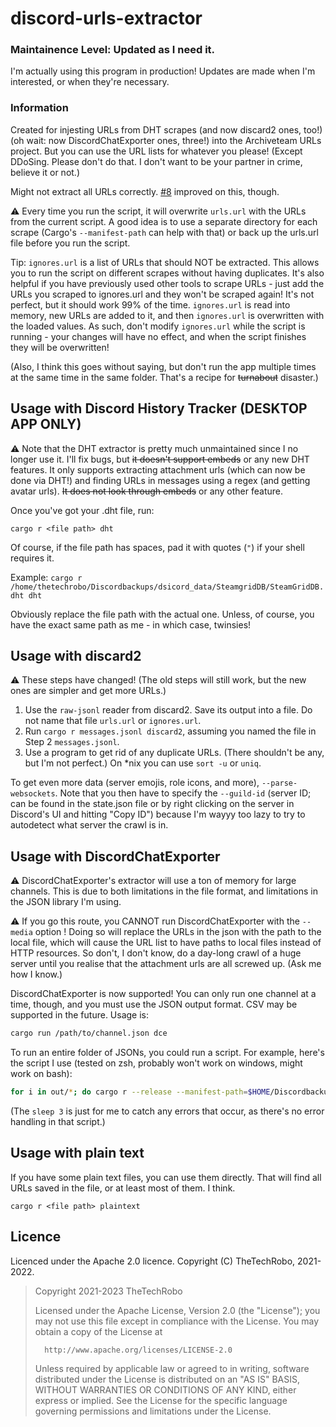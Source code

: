 # discord-urls-extractor

### Maintainence Level: Updated as I need it.

I'm actually using this program in production! Updates are made when I'm interested, or when they're necessary.

### Information

Created for injesting URLs from DHT scrapes (and now discard2 ones, too!) (oh wait: now DiscordChatExporter ones, three!) into the Archiveteam URLs project. But you can use the URL lists for whatever you please! (Except DDoSing. Please don't do that. I don't want to be your partner in crime, believe it or not.)

Might not extract all URLs correctly. [#8](https://github.com/TheTechRobo/discordhistorytracker-urls-extractor/pull/8) improved on this, though.

:warning: Every time you run the script, it will overwrite `urls.url` with the URLs from the current script. A good idea is to use a separate directory for each scrape (Cargo's `--manifest-path` can help with that) or back up the urls.url file before you run the script.

Tip: `ignores.url` is a list of URLs that should NOT be extracted. This allows you to run the script on different scrapes without having duplicates. It's also helpful if you have previously used other tools to scrape URLs - just add the URLs you scraped to ignores.url and they won't be scraped again! It's not perfect, but it should work 99% of the time. `ignores.url` is read into memory, new URLs are added to it, and then `ignores.url` is overwritten with the loaded values. As such, don't modify `ignores.url` while the script is running - your changes will have no effect, and when the script finishes they will be overwritten!

(Also, I think this goes without saying, but don't run the app multiple times at the same time in the same folder. That's a recipe for ~~turnabout~~ disaster.) <!-- fight me -->

## Usage with Discord History Tracker (DESKTOP APP ONLY)
:warning: Note that the DHT extractor is pretty much unmaintained since I no longer use it. I'll fix bugs, but ~~it doesn't support embeds~~ or any new DHT features. It only supports extracting attachment urls (which can now be done via DHT!) and finding URLs in messages using a regex (and getting avatar urls). ~~It does not look through embeds~~ or any other feature.

Once you've got your .dht file, run:

    cargo r <file path> dht

Of course, if the file path has spaces, pad it with quotes (`"`) if your shell requires it.

Example: `cargo r /home/thetechrobo/Discordbackups/dsicord_data/SteamgridDB/SteamGridDB.dht dht`

Obviously replace the file path with the actual one. Unless, of course, you have the exact same path as me - in which case, twinsies!

## Usage with discard2

:warning: These steps have changed! (The old steps will still work, but the new ones are simpler and get more URLs.)

1. Use the `raw-jsonl` reader from discard2. Save its output into a file. Do not name that file `urls.url` or `ignores.url`.
3. Run `cargo r messages.jsonl discard2`, assuming you named the file in Step 2 `messages.jsonl`.
4. Use a program to get rid of any duplicate URLs. (There shouldn't be any, but I'm not perfect.) On \*nix you can use `sort -u` or `uniq`.

To get even more data (server emojis, role icons, and more), `--parse-websockets`. Note that you then have to specify the `--guild-id` (server ID; can be found in the state.json file or by right clicking on the server in Discord's UI and hitting "Copy ID") because I'm wayyy too lazy to try to autodetect what server the crawl is in.

## Usage with DiscordChatExporter

:warning: DiscordChatExporter's extractor will use a ton of memory for large channels. This is due to both limitations in the file format, and limitations in the JSON library I'm using.

:warning: If you go this route, you CANNOT run DiscordChatExporter with the `--media` option ! Doing so will replace the URLs in the json with the path to the local file, which will cause the URL list to have paths to local files instead of HTTP resources. So don't, I don't know, do a day-long crawl of a huge server until you realise that the attachment urls are all screwed up. (Ask me how I know.)

DiscordChatExporter is now supported! You can only run one channel at a time, though, and you must use the JSON output format. CSV may be supported in the future. Usage is:

```bash
cargo run /path/to/channel.json dce
```

To run an entire folder of JSONs, you could run a script. For example, here's the script I use (tested on zsh, probably won't work on windows, might work on bash):

```zsh
for i in out/*; do cargo r --release --manifest-path=$HOME/Discordbackups/Cargo.toml "$i" dce; cat urls.url >> urls.url.finished; rm urls.url; sleep 3; done
```

(The `sleep 3` is just for me to catch any errors that occur, as there's no error handling in that script.)

## Usage with plain text
If you have some plain text files, you can use them directly. That will find all URLs saved in the file, or at least most of them. I think.

    cargo r <file path> plaintext
    
## Licence

Licenced under the Apache 2.0 licence. Copyright (C) TheTechRobo, 2021-2022.

>   Copyright 2021-2023 TheTechRobo
>
>   Licensed under the Apache License, Version 2.0 (the "License");
>   you may not use this file except in compliance with the License.
>   You may obtain a copy of the License at
>
>       http://www.apache.org/licenses/LICENSE-2.0
>
>   Unless required by applicable law or agreed to in writing, software
>   distributed under the License is distributed on an "AS IS" BASIS,
>   WITHOUT WARRANTIES OR CONDITIONS OF ANY KIND, either express or implied.
>   See the License for the specific language governing permissions and
>   limitations under the License.
